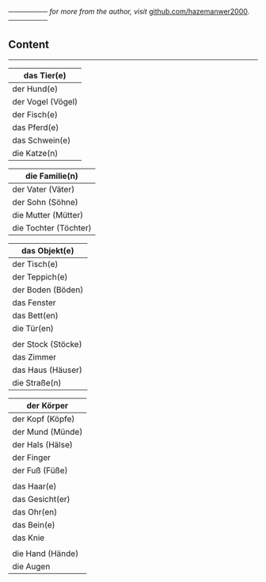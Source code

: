 ──────── *for more from the author, visit* [github.com/hazemanwer2000](https://github.com/hazemanwer2000). ────────
## Content
---

| das Tier(e)       |
| ----------------- |
| der Hund(e)       |
| der Vogel (Vögel) |
| der Fisch(e)      |
| das Pferd(e)      |
| das Schwein(e)    |
| die Katze(n)      |

| die Familie(n)        |
| --------------------- |
| der Vater (Väter)     |
| der Sohn (Söhne)      |
| die Mutter (Mütter)   |
| die Tochter (Töchter) |

| das Objekt(e)      |
| ------------------ |
| der Tisch(e)       |
| der Teppich(e)     |
| der Boden (Böden)  |
| das Fenster        |
| das Bett(en)       |
| die Tür(en)        |
|                    |
| der Stock (Stöcke) |
| das Zimmer         |
| das Haus (Häuser)  |
| die Straße(n)      |

| der Körper       |
| ---------------- |
| der Kopf (Köpfe) |
| der Mund (Münde) |
| der Hals (Hälse) |
| der Finger       |
| der Fuß (Füße)   |
|                  |
| das Haar(e)      |
| das Gesicht(er)  |
| das Ohr(en)      |
| das Bein(e)      |
| das Knie         |
|                  |
| die Hand (Hände) |
| die Augen        |

